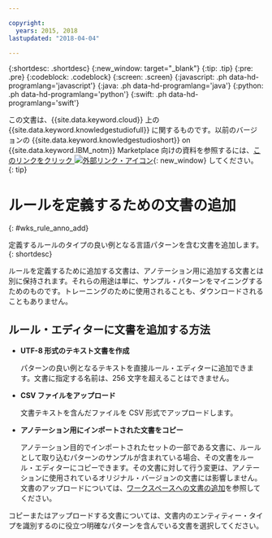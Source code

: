 ```yaml
---

copyright:
  years: 2015, 2018
lastupdated: "2018-04-04"

---
```


{:shortdesc: .shortdesc}
{:new_window: target="_blank"}
{:tip: .tip}
{:pre: .pre}
{:codeblock: .codeblock}
{:screen: .screen}
{:javascript: .ph data-hd-programlang='javascript'}
{:java: .ph data-hd-programlang='java'}
{:python: .ph data-hd-programlang='python'}
{:swift: .ph data-hd-programlang='swift'}

この文書は、{{site.data.keyword.cloud}} 上の {{site.data.keyword.knowledgestudiofull}} に関するものです。以前のバージョンの {{site.data.keyword.knowledgestudioshort}} on {{site.data.keyword.IBM_notm}} Marketplace 向けの資料を参照するには、[このリンクをクリック ![外部リンク・アイコン](../../icons/launch-glyph.svg "外部リンク・アイコン")](https://{DomainName}/docs/services/knowledge-studio/rule-annotator-add-doc.html){: new_window} してください。
{: tip}

# ルールを定義するための文書の追加
{: #wks_rule_anno_add}

定義するルールのタイプの良い例となる言語パターンを含む文書を追加します。
{: shortdesc}

ルールを定義するために追加する文書は、アノテーション用に追加する文書とは別に保持されます。それらの用途は単に、サンプル・パターンをマイニングするためのものです。トレーニングのために使用されることも、ダウンロードされることもありません。

## ルール・エディターに文書を追加する方法

- **UTF-8 形式のテキスト文書を作成**

    パターンの良い例となるテキストを直接ルール・エディターに追加できます。文書に指定する名前は、256 文字を超えることはできません。

- **CSV ファイルをアップロード**

    文書テキストを含んだファイルを CSV 形式でアップロードします。

- **アノテーション用にインポートされた文書をコピー**

    アノテーション目的でインポートされたセットの一部である文書に、ルールとして取り込むパターンのサンプルが含まれている場合、その文書をルール・エディターにコピーできます。その文書に対して行う変更は、アノテーションに使用されているオリジナル・バージョンの文書には影響しません。文書のアップロードについては、[ワークスペースへの文書の追加](/docs/services/watson-knowledge-studio/documents-for-annotation.html#wks_projadd)を参照してください。

コピーまたはアップロードする文書については、文書内のエンティティー・タイプを識別するのに役立つ明確なパターンを含んでいる文書を選択してください。
